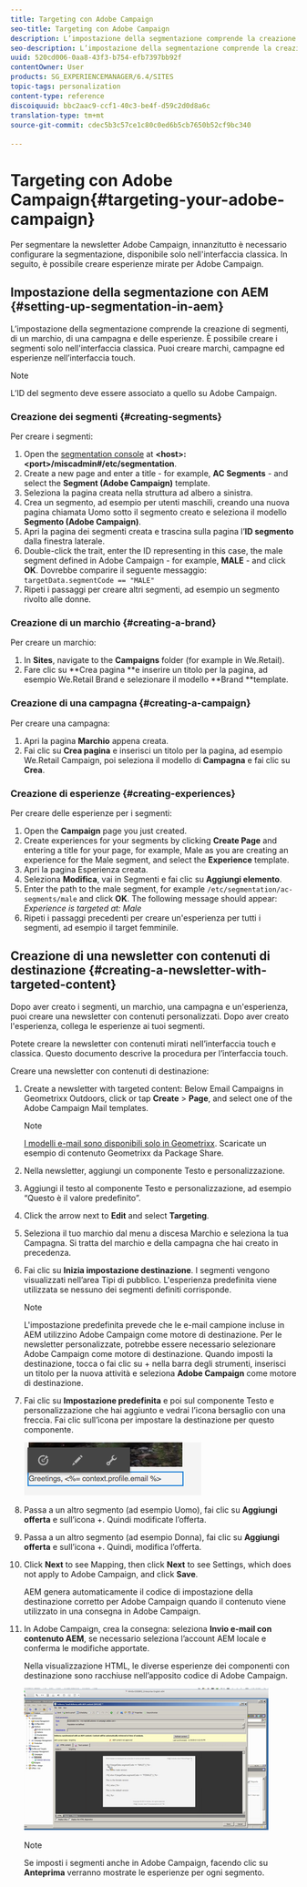 ```yaml
---
title: Targeting con Adobe Campaign
seo-title: Targeting con Adobe Campaign
description: L’impostazione della segmentazione comprende la creazione di segmenti, di un marchio, di una campagna e delle esperienze.
seo-description: L’impostazione della segmentazione comprende la creazione di segmenti, di un marchio, di una campagna e delle esperienze.
uuid: 520cd006-0aa8-43f3-b754-efb7397bb92f
contentOwner: User
products: SG_EXPERIENCEMANAGER/6.4/SITES
topic-tags: personalization
content-type: reference
discoiquuid: bbc2aac9-ccf1-40c3-be4f-d59c2d0d8a6c
translation-type: tm+mt
source-git-commit: cdec5b3c57ce1c80c0ed6b5cb7650b52cf9bc340

---
```



# Targeting con Adobe Campaign{#targeting-your-adobe-campaign}

Per segmentare la newsletter Adobe Campaign, innanzitutto è necessario configurare la segmentazione, disponibile solo nell&#39;interfaccia classica. In seguito, è possibile creare esperienze mirate per Adobe Campaign.

## Impostazione della segmentazione con AEM {#setting-up-segmentation-in-aem}

L’impostazione della segmentazione comprende la creazione di segmenti, di un marchio, di una campagna e delle esperienze. È possibile creare i segmenti solo nell&#39;interfaccia classica. Puoi creare marchi, campagne ed esperienze nell’interfaccia touch.

>[!NOTE]
>
>L’ID del segmento deve essere associato a quello su Adobe Campaign.

### Creazione dei segmenti {#creating-segments}

Per creare i segmenti:

1. Open the [segmentation console](http://localhost:4502/miscadmin#/etc/segmentation) at **&lt;host>:&lt;port>/miscadmin#/etc/segmentation**.
1. Create a new page and enter a title - for example, **AC Segments** - and select the **Segment (Adobe Campaign)** template.
1. Seleziona la pagina creata nella struttura ad albero a sinistra.
1. Crea un segmento, ad esempio per utenti maschili, creando una nuova pagina chiamata Uomo sotto il segmento creato e seleziona il modello **Segmento (Adobe Campaign)**.
1. Apri la pagina dei segmenti creata e trascina sulla pagina l’**ID segmento** dalla finestra laterale.
1. Double-click the trait, enter the ID representing in this case, the male segment defined in Adobe Campaign - for example, **MALE** - and click **OK**. Dovrebbe comparire il seguente messaggio: `targetData.segmentCode == "MALE"`
1. Ripeti i passaggi per creare altri segmenti, ad esempio un segmento rivolto alle donne.

### Creazione di un marchio {#creating-a-brand}

Per creare un marchio:

1. In **Sites**, navigate to the **Campaigns** folder (for example in We.Retail).
1. Fare clic su **Crea pagina **e inserire un titolo per la pagina, ad esempio We.Retail Brand e selezionare il modello **Brand **template.

### Creazione di una campagna {#creating-a-campaign}

Per creare una campagna:

1. Apri la pagina **Marchio** appena creata.
1. Fai clic su **Crea pagina** e inserisci un titolo per la pagina, ad esempio We.Retail Campaign, poi seleziona il modello di **Campagna** e fai clic su **Crea**.

### Creazione di esperienze {#creating-experiences}

Per creare delle esperienze per i segmenti:

1. Open the **Campaign** page you just created.
1. Create experiences for your segments by clicking **Create Page** and entering a title for your page, for example, Male as you are creating an experience for the Male segment, and select the **Experience** template.
1. Apri la pagina Esperienza creata.
1. Seleziona **Modifica**, vai in Segmenti e fai clic su **Aggiungi elemento**.
1. Enter the path to the male segment, for example `/etc/segmentation/ac-segments/male` and click **OK**. The following message should appear: *Experience is targeted at: Male*
1. Ripeti i passaggi precedenti per creare un&#39;esperienza per tutti i segmenti, ad esempio il target femminile.

## Creazione di una newsletter con contenuti di destinazione {#creating-a-newsletter-with-targeted-content}

Dopo aver creato i segmenti, un marchio, una campagna e un&#39;esperienza, puoi creare una newsletter con contenuti personalizzati. Dopo aver creato l&#39;esperienza, collega le esperienze ai tuoi segmenti.

Potete creare la newsletter con contenuti mirati nell’interfaccia touch e classica. Questo documento descrive la procedura per l’interfaccia touch.

Creare una newsletter con contenuti di destinazione:

1. Create a newsletter with targeted content: Below Email Campaigns in Geometrixx Outdoors, click or tap **Create** > **Page**, and select one of the Adobe Campaign Mail templates.

   >[!NOTE]
   >
   >[I modelli e-mail sono disponibili solo in Geometrixx](/help/sites-developing/we-retail.md#weretail). Scaricate un esempio di contenuto Geometrixx da Package Share.

1. Nella newsletter, aggiungi un componente Testo e personalizzazione.
1. Aggiungi il testo al componente Testo e personalizzazione, ad esempio “Questo è il valore predefinito”.
1. Click the arrow next to **Edit** and select **Targeting**.
1. Seleziona il tuo marchio dal menu a discesa Marchio e seleziona la tua Campagna. Si tratta del marchio e della campagna che hai creato in precedenza.
1. Fai clic su **Inizia impostazione destinazione**. I segmenti vengono visualizzati nell’area Tipi di pubblico. L&#39;esperienza predefinita viene utilizzata se nessuno dei segmenti definiti corrisponde.

   >[!NOTE]
   >
   >L&#39;impostazione predefinita prevede che le e-mail campione incluse in AEM utilizzino Adobe Campaign come motore di destinazione. Per le newsletter personalizzate, potrebbe essere necessario selezionare Adobe Campaign come motore di destinazione. Quando imposti la destinazione, tocca o fai clic su + nella barra degli strumenti, inserisci un titolo per la nuova attività e seleziona **Adobe Campaign** come motore di destinazione.

1. Fai clic su **Impostazione predefinita** e poi sul componente Testo e personalizzazione che hai aggiunto e vedrai l’icona bersaglio con una freccia. Fai clic sull’icona per impostare la destinazione per questo componente.

   ![chlimage_1-165](assets/chlimage_1-165.png)

1. Passa a un altro segmento (ad esempio Uomo), fai clic su **Aggiungi offerta** e sull’icona +. Quindi modificate l’offerta.
1. Passa a un altro segmento (ad esempio Donna), fai clic su **Aggiungi offerta** e sull’icona +. Quindi, modifica l’offerta.
1. Click **Next** to see Mapping, then click **Next** to see Settings, which does not apply to Adobe Campaign, and click **Save**.

   AEM genera automaticamente il codice di impostazione della destinazione corretto per Adobe Campaign quando il contenuto viene utilizzato in una consegna in Adobe Campaign.

1. In Adobe Campaign, crea la consegna: seleziona **Invio e-mail con contenuto AEM**, se necessario seleziona l’account AEM locale e conferma le modifiche apportate.

   Nella visualizzazione HTML, le diverse esperienze dei componenti con destinazione sono racchiuse nell’apposito codice di Adobe Campaign.

   ![chlimage_1-166](assets/chlimage_1-166.png)

   >[!NOTE]
   >
   >Se imposti i segmenti anche in Adobe Campaign, facendo clic su **Anteprima** verranno mostrate le esperienze per ogni segmento.

